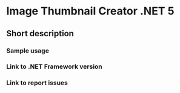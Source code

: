 ﻿# Image Thumbnail Creator .NET 5

## Short description

### Sample usage

### Link to .NET Framework version

### Link to report issues